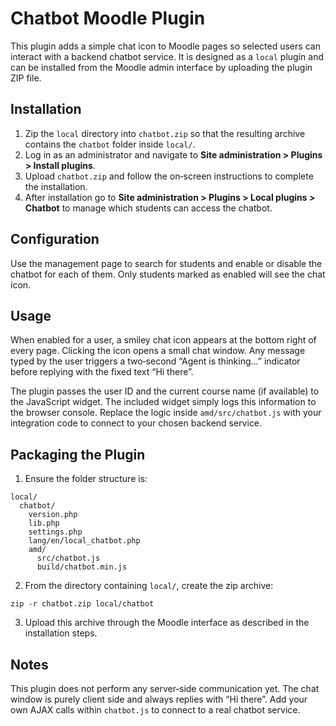 # Chatbot Moodle Plugin

This plugin adds a simple chat icon to Moodle pages so selected users can interact with a backend chatbot service. It is designed as a `local` plugin and can be installed from the Moodle admin interface by uploading the plugin ZIP file.

## Installation

1. Zip the `local` directory into `chatbot.zip` so that the resulting archive contains the `chatbot` folder inside `local/`.
2. Log in as an administrator and navigate to **Site administration > Plugins > Install plugins**.
3. Upload `chatbot.zip` and follow the on‑screen instructions to complete the installation.
4. After installation go to **Site administration > Plugins > Local plugins > Chatbot** to manage which students can access the chatbot.

## Configuration

Use the management page to search for students and enable or disable the chatbot for each of them. Only students marked as enabled will see the chat icon.

## Usage

When enabled for a user, a smiley chat icon appears at the bottom right of every page. Clicking the icon opens a small chat window. Any message typed by the user triggers a two‑second “Agent is thinking…” indicator before replying with the fixed text “Hi there”.

The plugin passes the user ID and the current course name (if available) to the JavaScript widget. The included widget simply logs this information to the browser console. Replace the logic inside `amd/src/chatbot.js` with your integration code to connect to your chosen backend service.

## Packaging the Plugin

1. Ensure the folder structure is:

```
local/
  chatbot/
    version.php
    lib.php
    settings.php
    lang/en/local_chatbot.php
    amd/
      src/chatbot.js
      build/chatbot.min.js
```

2. From the directory containing `local/`, create the zip archive:

```
zip -r chatbot.zip local/chatbot
```

3. Upload this archive through the Moodle interface as described in the installation steps.

## Notes

This plugin does not perform any server‑side communication yet. The chat window is purely client side and always replies with “Hi there”. Add your own AJAX calls within `chatbot.js` to connect to a real chatbot service.
